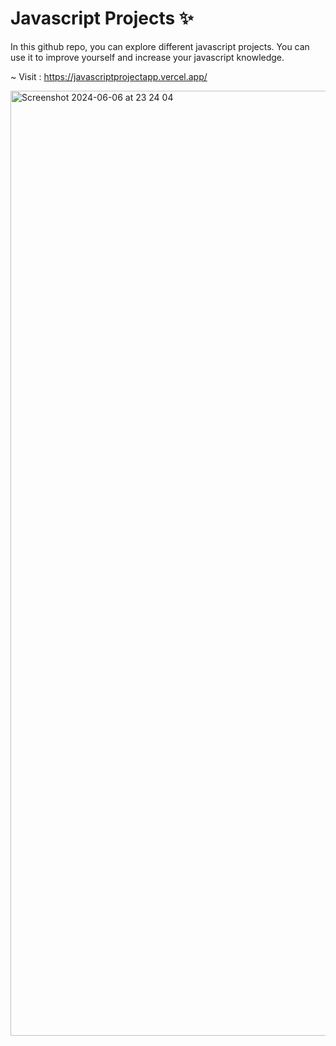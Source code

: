 # Javascript Projects ✨
In this github repo, you can explore different javascript projects. You can use it to improve yourself and increase your javascript knowledge.

~ Visit : https://javascriptprojectapp.vercel.app/

<img width="1512" alt="Screenshot 2024-06-06 at 23 24 04" src="https://github.com/AzarAhmadov/Javascript-Projects/assets/82292818/78b4f28f-9b2b-4c5f-b950-c35c3932c367">
